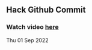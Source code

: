 
 ## Hack Github Commit 
 ### Watch video <a href="https://www.youtube.com">here</a> 
 Thu 01 Sep 2022 
